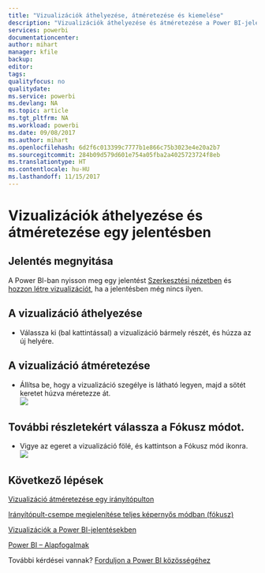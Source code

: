 ```yaml
---
title: "Vizualizációk áthelyezése, átméretezése és kiemelése"
description: "Vizualizációk áthelyezése és átméretezése a Power BI-jelentésekben"
services: powerbi
documentationcenter: 
author: mihart
manager: kfile
backup: 
editor: 
tags: 
qualityfocus: no
qualitydate: 
ms.service: powerbi
ms.devlang: NA
ms.topic: article
ms.tgt_pltfrm: NA
ms.workload: powerbi
ms.date: 09/08/2017
ms.author: mihart
ms.openlocfilehash: 6d2f6c013399c7777b1e866c75b3023e4e20a2b7
ms.sourcegitcommit: 284b09d579d601e754a05fba2a4025723724f8eb
ms.translationtype: HT
ms.contentlocale: hu-HU
ms.lasthandoff: 11/15/2017
---
```

# <a name="move-and-resize-a-visualization-in-a-report"></a>Vizualizációk áthelyezése és átméretezése egy jelentésben
## <a name="open-the-report"></a>Jelentés megnyitása
A Power BI-ban nyisson meg egy jelentést [Szerkesztési nézetben](service-reading-view-and-editing-view.md) és [hozzon létre vizualizációt](power-bi-report-add-visualizations-i.md), ha a jelentésben még nincs ilyen.

## <a name="move-the-visualization"></a>A vizualizáció áthelyezése
* Válassza ki (bal kattintással) a vizualizáció bármely részét, és húzza az új helyére. 

## <a name="resize-the-visualization"></a>A vizualizáció átméretezése
* Állítsa be, hogy a vizualizáció szegélye is látható legyen, majd a sötét keretet húzva méretezze át.  
  ![](media/power-bi-visualization-move-and-resize/untitled.gif)

## <a name="select-focus-mode-to-see-more-detail"></a>További részletekért válassza a Fókusz módot.
* Vigye az egeret a vizualizáció fölé, és kattintson a Fókusz mód ikonra.
  ![](media/power-bi-visualization-move-and-resize/pbi_popouticon.jpg)

## <a name="next-steps"></a>Következő lépések
[Vizualizáció átméretezése egy irányítópulton](service-dashboard-edit-tile.md)

[Irányítópult-csempe megjelenítése teljes képernyős módban (fókusz)](service-focus-mode.md)

[Vizualizációk a Power BI-jelentésekben](power-bi-report-visualizations.md)

[Power BI – Alapfogalmak](service-basic-concepts.md)  

További kérdései vannak? [Forduljon a Power BI közösségéhez](http://community.powerbi.com/)

